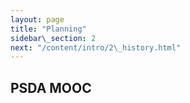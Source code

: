 ```yaml
---
layout: page
title: "Planning"
sidebar\_section: 2
next: "/content/intro/2\_history.html"
---
```


## PSDA MOOC